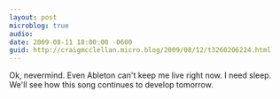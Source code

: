 ```yaml
---
layout: post
microblog: true
audio: 
date: 2009-08-11 18:00:00 -0600
guid: http://craigmcclellan.micro.blog/2009/08/12/t3260206224.html
---
```

Ok, nevermind.  Even Ableton can't keep me live right now.  I need sleep.  We'll see how this song continues to develop tomorrow.

